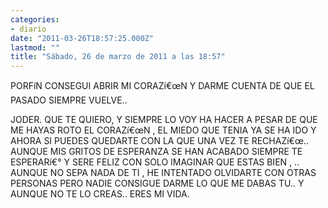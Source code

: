 ```yaml
---
categories:
- diario
date: "2011-03-26T18:57:25.000Z"
lastmod: ""
title: "Sábado, 26 de marzo de 2011 a las 18:57"
---
```


PORFíN CONSEGUI ABRIR MI CORAZí€œN Y DARME CUENTA DE QUE EL PASADO SIEMPRE VUELVE..

JODER. QUE TE QUIERO, Y SIEMPRE LO VOY HA HACER A PESAR DE QUE ME HAYAS ROTO EL CORAZí€œN , EL MIEDO QUE TENIA YA SE HA IDO Y AHORA SI PUEDES QUEDARTE CON LA QUE UNA VEZ TE RECHAZí€œ.. AUNQUE MIS GRITOS DE ESPERANZA SE HAN ACABADO SIEMPRE TE ESPERARí€° Y SERE FELIZ CON SOLO IMAGINAR QUE ESTAS BIEN , .. AUNQUE NO SEPA NADA DE TI , HE INTENTADO OLVIDARTE CON OTRAS PERSONAS PERO NADIE CONSIGUE DARME LO QUE ME DABAS TU.. Y AUNQUE NO TE LO CREAS.. ERES MI VIDA.